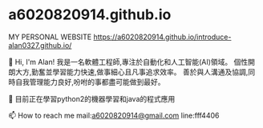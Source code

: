# a6020820914.github.io
MY PERSONAL WEBSITE
https://a6020820914.github.io/introduce-alan0327.github.io/

👋 Hi, I'm Alan! 我是一名軟體工程師,專注於自動化和人工智能(AI)領域。 個性開朗大方,勤奮並學習能力快速,做事細心且凡事追求效率。 善於與人溝通及協調,同時自我管理能力良好,吩咐的事都盡可能做到最好。

🌱 目前正在學習python2的機器學習和java的程式應用

📫 How to reach me
mail:a6020820914@gmail.com
line:fff4406
